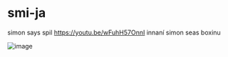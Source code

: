 # smi-ja
simon says spil
https://youtu.be/wFuhH57OnnI
innaní simon seas boxinu







![image](https://user-images.githubusercontent.com/55285659/192523715-e2181f75-d723-422b-a1d0-a91d64fa36f8.png)



